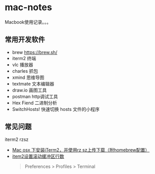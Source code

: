 # mac-notes

Macbook使用记录。。。

## 常用开发软件

* brew https://brew.sh/
* iterm2 终端
* vlc 播放器
* charles 抓包
* xmind 思维导图
* textmate 文本编辑器
* draw.io 画图工具
* postman http调试工具
* Hex Fiend 二进制分析
* SwitchHosts! 快速切换 hosts 文件的小程序

## 常见问题

iterm2 rzsz

* [Mac osx 下安装iTerm2，并使用rz sz上传下载（附homebrew配置）](https://segmentfault.com/a/1190000012166969)
* [item2设置滚动缓冲区行数](https://blog.csdn.net/yuxeaotao/article/details/99681627)
   >Preferences > Profiles > Terminal
